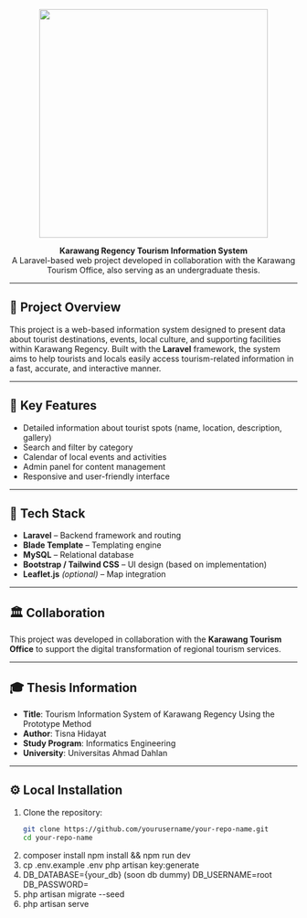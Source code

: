 <p align="center">
  <a href="https://laravel.com" target="_blank">
    <img src="https://raw.githubusercontent.com/laravel/art/master/logo-lockup/5%20SVG/2%20CMYK/1%20Full%20Color/laravel-logolockup-cmyk-red.svg" width="400">
  </a>
</p>

<p align="center">
  <strong>Karawang Regency Tourism Information System</strong><br>
  A Laravel-based web project developed in collaboration with the Karawang Tourism Office, also serving as an undergraduate thesis.
</p>

---

## 📌 Project Overview

This project is a web-based information system designed to present data about tourist destinations, events, local culture, and supporting facilities within Karawang Regency. Built with the **Laravel** framework, the system aims to help tourists and locals easily access tourism-related information in a fast, accurate, and interactive manner.

---

## 🚀 Key Features

-   Detailed information about tourist spots (name, location, description, gallery)
-   Search and filter by category
-   Calendar of local events and activities
-   Admin panel for content management
-   Responsive and user-friendly interface

---

## 🧰 Tech Stack

-   **Laravel** – Backend framework and routing
-   **Blade Template** – Templating engine
-   **MySQL** – Relational database
-   **Bootstrap / Tailwind CSS** – UI design (based on implementation)
-   **Leaflet.js** _(optional)_ – Map integration

---

## 🏛️ Collaboration

This project was developed in collaboration with the **Karawang Tourism Office** to support the digital transformation of regional tourism services.

---

## 🎓 Thesis Information

-   **Title**: Tourism Information System of Karawang Regency Using the Prototype Method
-   **Author**: Tisna Hidayat
-   **Study Program**: Informatics Engineering
-   **University**: Universitas Ahmad Dahlan

---

## ⚙️ Local Installation

1. Clone the repository:
    ```bash
    git clone https://github.com/yourusername/your-repo-name.git
    cd your-repo-name
    ```
2. composer install
   npm install && npm run dev
3. cp .env.example .env
   php artisan key:generate
4. DB_DATABASE={your_db} (soon db dummy)
   DB_USERNAME=root
   DB_PASSWORD=
5. php artisan migrate --seed
6. php artisan serve

